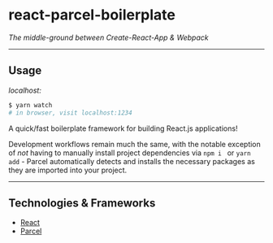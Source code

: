 # react-parcel-boilerplate

_The middle-ground between Create-React-App & Webpack_

---

## Usage

_localhost:_

```sh
$ yarn watch
# in browser, visit localhost:1234
```

A quick/fast boilerplate framework for building React.js applications!

Development workflows remain much the same, with the notable exception of _not_ having to manually install project dependencies via `npm i ` or `yarn add` - Parcel automatically detects and installs the necessary packages as they are imported into your project.

---

## Technologies & Frameworks

- [React](https://reactjs.org/)
- [Parcel](https://parceljs.org/)
